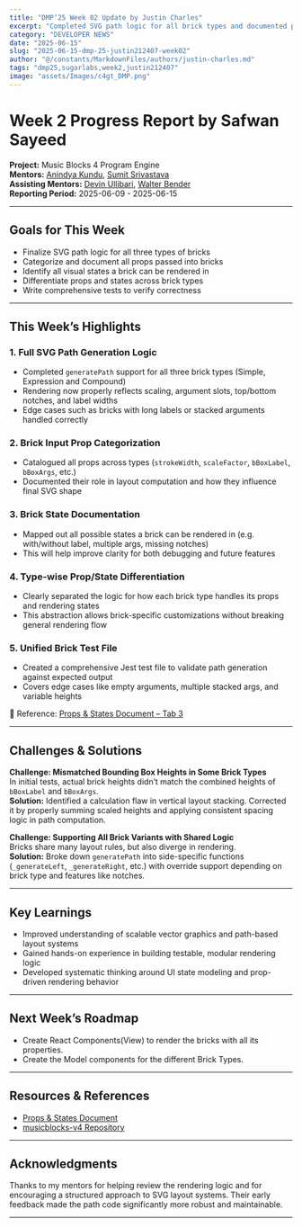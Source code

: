 ```yaml
---
title: "DMP’25 Week 02 Update by Justin Charles"
excerpt: "Completed SVG path logic for all brick types and documented props and rendering states"
category: "DEVELOPER NEWS"
date: "2025-06-15"
slug: "2025-06-15-dmp-25-justin212407-week02"
author: "@/constants/MarkdownFiles/authors/justin-charles.md"
tags: "dmp25,sugarlabs,week2,justin212407"
image: "assets/Images/c4gt_DMP.png"
---
```


<!-- markdownlint-disable -->

# Week 2 Progress Report by Safwan Sayeed

**Project:** Music Blocks 4 Program Engine  
**Mentors:** [Anindya Kundu](https://github.com/meganindya/), [Sumit Srivastava](https://github.com/sum2it)  
**Assisting Mentors:** [Devin Ullibari](https://github.com/pikurasa/), [Walter Bender](https://github.com/walterbender)  
**Reporting Period:** 2025-06-09 - 2025-06-15  

---


## Goals for This Week

- Finalize SVG path logic for all three types of bricks  
- Categorize and document all props passed into bricks  
- Identify all visual states a brick can be rendered in  
- Differentiate props and states across brick types  
- Write comprehensive tests to verify correctness

---

## This Week’s Highlights

### 1. Full SVG Path Generation Logic

- Completed `generatePath` support for all three brick types (Simple, Expression and Compound)  
- Rendering now properly reflects scaling, argument slots, top/bottom notches, and label widths  
- Edge cases such as bricks with long labels or stacked arguments handled correctly

### 2. Brick Input Prop Categorization

- Catalogued all props across types (`strokeWidth`, `scaleFactor`, `bBoxLabel`, `bBoxArgs`, etc.)  
- Documented their role in layout computation and how they influence final SVG shape

### 3. Brick State Documentation

- Mapped out all possible states a brick can be rendered in (e.g. with/without label, multiple args, missing notches)  
- This will help improve clarity for both debugging and future features

### 4. Type-wise Prop/State Differentiation

- Clearly separated the logic for how each brick type handles its props and rendering states  
- This abstraction allows brick-specific customizations without breaking general rendering flow

### 5. Unified Brick Test File

- Created a comprehensive Jest test file to validate path generation against expected output  
- Covers edge cases like empty arguments, multiple stacked args, and variable heights

📄 Reference: [Props & States Document – Tab 3](https://docs.google.com/document/d/1C0t4iSze2eDEv6lWbloK3MnvJgAa6HvmXmk2sQ0lCZs/edit?tab=t.99d6uc7vheda)

---

## Challenges & Solutions

**Challenge: Mismatched Bounding Box Heights in Some Brick Types**  
In initial tests, actual brick heights didn’t match the combined heights of `bBoxLabel` and `bBoxArgs`.  
**Solution:** Identified a calculation flaw in vertical layout stacking. Corrected it by properly summing scaled heights and applying consistent spacing logic in path computation.

**Challenge: Supporting All Brick Variants with Shared Logic**  
Bricks share many layout rules, but also diverge in rendering.  
**Solution:** Broke down `generatePath` into side-specific functions (`_generateLeft`, `_generateRight`, etc.) with override support depending on brick type and features like notches.

---

## Key Learnings

- Improved understanding of scalable vector graphics and path-based layout systems  
- Gained hands-on experience in building testable, modular rendering logic  
- Developed systematic thinking around UI state modeling and prop-driven rendering behavior  

---

## Next Week’s Roadmap

- Create React Components(View) to render the bricks with all its properties.
- Create the Model components for the different Brick Types.

---

## Resources & References

- [Props & States Document](https://docs.google.com/document/d/1C0t4iSze2eDEv6lWbloK3MnvJgAa6HvmXmk2sQ0lCZs/edit?tab=t.99d6uc7vheda)  
- [musicblocks-v4 Repository](https://github.com/sugarlabs/musicblocks-v4)  

---

## Acknowledgments

Thanks to my mentors for helping review the rendering logic and for encouraging a structured approach to SVG layout systems. Their early feedback made the path code significantly more robust and maintainable.

---
